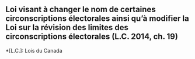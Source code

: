 ## Loi visant à changer le nom de certaines circonscriptions électorales ainsi qu’à modifier la Loi sur la révision des limites des circonscriptions électorales (L.C. 2014, ch. 19)
  *[L.C.]: Lois du Canada
